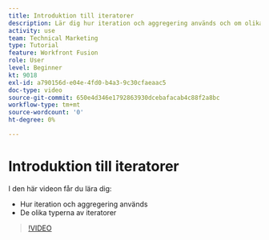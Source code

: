 ```yaml
---
title: Introduktion till iteratorer
description: Lär dig hur iteration och aggregering används och om olika typer av iteratorer i [!DNL Adobe Workfront Fusion].
activity: use
team: Technical Marketing
type: Tutorial
feature: Workfront Fusion
role: User
level: Beginner
kt: 9018
exl-id: a790156d-e04e-4fd0-b4a3-9c30cfaeaac5
doc-type: video
source-git-commit: 650e4d346e1792863930dcebafacab4c88f2a8bc
workflow-type: tm+mt
source-wordcount: '0'
ht-degree: 0%

---
```


# Introduktion till iteratorer

I den här videon får du lära dig:

* Hur iteration och aggregering används
* De olika typerna av iteratorer

>[!VIDEO](https://video.tv.adobe.com/v/335277/?quality=12&learn=on)
